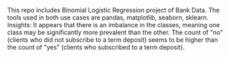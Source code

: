 This repo includes Binomial Logistic Regression project of Bank Data. The tools used in both use cases are pandas, matplotlib, seaborn, sklearn.
Insights: 
It appears that there is an imbalance in the classes, meaning one class may be significantly more prevalent than the other.
The count of "no" (clients who did not subscribe to a term deposit) seems to be higher than the count of "yes" (clients who subscribed to a term deposit).
